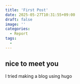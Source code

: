 ```yaml
---
title: 'First Post'
date: 2025-05-27T10:31:55+09:00
draft: false
image: ''
categories:
  - Report
tags:
  - 
---
```


## nice to meet you

I tried making a blog using hugo